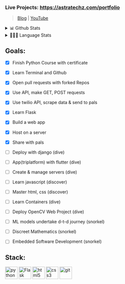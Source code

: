 ### Live Projects: https://astratechz.com/portfolio

> [Blog](https://zorawarpurohit.com/) | [YouTube](https://www.youtube.com/c/ZorawarPurohit)

 <details>
<summary>📊 Github Stats</summary>

<p align="center"> <img src="https://github-readme-stats.vercel.app/api?username=zora89&show_icons=true&theme=dracula" alt="Zorawar Purohit | Stats" />

</details>
 
 <details>
<summary>👨🏽‍💻 Language Stats</summary>

<p align="center"> <img src="https://github-readme-stats.vercel.app/api/top-langs/?username=zora89&layout=compact" />

</details>

## Goals:

- [x] Finish Python Course with certificate
- [x] Learn Terminal and Github
- [x] Open pull requests with forked Repos
- [x] Use API, make GET, POST requests
- [x] Use twilio API, scrape data & send to pals
- [x] Learn Flask
- [x] Build a web app
- [x] Host on a server
- [x] Share with pals
- [ ] Deploy with django (dive)
- [ ] App(triplatform) with flutter (dive)
- [ ] Create & manage servers (dive)
- [ ] Learn javascript (discover)
- [ ] Master html, css (discover)
- [ ] Learn Containers (dive)
- [ ] Deploy OpenCV Web Project (dive)
- [ ] ML models undertake d-t-d journey (snorkel)
- [ ] Discreet Mathematics (snorkel)
- [ ] Embedded Software Development (snorkel)


## Stack:
<p align="left">

<img src="https://cdn3.iconfinder.com/data/icons/logos-and-brands-adobe/512/267_Python-512.png" alt="python" width="40" height="40"/> 
<img src="https://img.icons8.com/nolan/128/flask.png" alt="Flask" width="40" height="40"/> 
<img src="https://upload.wikimedia.org/wikipedia/commons/thumb/6/61/HTML5_logo_and_wordmark.svg/512px-HTML5_logo_and_wordmark.svg.png" alt="html5" height="40"/> 
<img src="https://upload.wikimedia.org/wikipedia/commons/thumb/d/d5/CSS3_logo_and_wordmark.svg/1200px-CSS3_logo_and_wordmark.svg.png" alt="css3" height="40"/> 
<img src="https://www.vectorlogo.zone/logos/git-scm/git-scm-icon.svg" alt="git" width="40" height="40"/>

</p>
